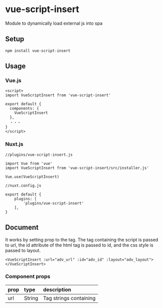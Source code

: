 # vue-script-insert
Module to dynamically load external js into spa

## Setup
```
npm install vue-script-insert
```

## Usage

### Vue.js
```
<script>
import VueScriptInsert from 'vue-script-insert'

export default {
  components: {
    VueScriptInsert
  },
  ・・・
}
</script>
```

### Nuxt.js
```
//plugins/vue-script-insert.js

import Vue from 'vue'
import VueScriptInsert from 'vue-script-insert/src/installer.js'

Vue.use(VueScriptInsert)
```

```
//nuxt.config.js

export default {
    plugins: [
        'plugins/vue-script-insert'
    ],
}
```

## Document
It works by setting prop to the <VueScriptInsert> tag.
The tag containing the script is passed to url, the id attribute of the html tag is passed to id, and the css style is passed to layout.

```
<VueScriptInsert :url="adv_url" :id="adv_id" :layout="adv_layout"></VueScriptInsert>
```

### Component props
| prop | type | description |
|:---|:---|:---|
|url |String |Tag strings containing <script>. |
|id |String |ID (unique identifier) for an element in the id attribute of an HTML tag. |
|layout |Object |CSS styles, passed as an associative array |

### Usage examples

```
//Vue

<template>
    <VueScriptInsert :url="adv_url" :id="adv_id" :layout="adv_layout"></VueScriptInsert>
</template>

<script>
import VueScriptInsert from 'vue-script-insert'

export default {
    components: {
        VueScriptInsert
    },
    data() {
        return {
            adv_url:'tag',
            adv_id:'id',
            adv_layout:{
                width: "1080px",
                height :"110px",
                },
            }
        }
    }
</script>
```

```
//Nuxt

<template>
    <VueScriptInsert :url="adv_url" :id="adv_id" :layout="adv_layout"></VueScriptInsert>
</template>

<script>
export default {
  data() {
    return {
      adv_url:'tag',
      adv_id:'id',
      adv_layout:{
          width: "1080px",
          height :"110px",
        },
    }
  }
}
</script>
```

### Detailed layout
Detailed layout can be specified by using ids in <style> tags.
※ At this point, you need to specify the layout of the iframe.

```
<style>
    #id iframe{
        ・・・
    }
</style>
```

## Contributing
Bug reports and pull requests are welcome on GitHub at [https://github.com/tf0101/vue-script-insert](https://github.com/tf0101/vue-script-insert).

## License
[MIT License](https://github.com/tf0101/vue-script-insert/blob/main/LICENSE.txt)

